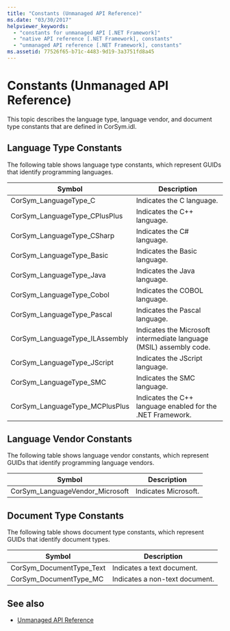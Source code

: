 ```yaml
---
title: "Constants (Unmanaged API Reference)"
ms.date: "03/30/2017"
helpviewer_keywords: 
  - "constants for unmanaged API [.NET Framework]"
  - "native API reference [.NET Framework], constants"
  - "unmanaged API reference [.NET Framework], constants"
ms.assetid: 77526f65-b71c-4483-9d19-3a3751fd8a45
---
```

# Constants (Unmanaged API Reference)

This topic describes the language type, language vendor, and document type constants that are defined in CorSym.idl.  
  
## Language Type Constants  

 The following table shows language type constants, which represent GUIDs that identify programming languages.  
  
|Symbol|Description|  
|------------|-----------------|  
|CorSym_LanguageType_C|Indicates the C language.|  
|CorSym_LanguageType_CPlusPlus|Indicates the C++ language.|  
|CorSym_LanguageType_CSharp|Indicates the C# language.|  
|CorSym_LanguageType_Basic|Indicates the Basic language.|  
|CorSym_LanguageType_Java|Indicates the Java language.|  
|CorSym_LanguageType_Cobol|Indicates the COBOL language.|  
|CorSym_LanguageType_Pascal|Indicates the Pascal language.|  
|CorSym_LanguageType_ILAssembly|Indicates the Microsoft intermediate language (MSIL) assembly code.|  
|CorSym_LanguageType_JScript|Indicates the JScript language.|  
|CorSym_LanguageType_SMC|Indicates the SMC language.|  
|CorSym_LanguageType_MCPlusPlus|Indicates the C++ language enabled for the .NET Framework.|  
  
## Language Vendor Constants  

 The following table shows language vendor constants, which represent GUIDs that identify programming language vendors.  
  
|Symbol|Description|  
|------------|-----------------|  
|CorSym_LanguageVendor_Microsoft|Indicates Microsoft.|  
  
## Document Type Constants  

 The following table shows document type constants, which represent GUIDs that identify document types.  
  
|Symbol|Description|  
|------------|-----------------|  
|CorSym_DocumentType_Text|Indicates a text document.|  
|CorSym_DocumentType_MC|Indicates a non-text document.|  
  
## See also

- [Unmanaged API Reference](index.md)

